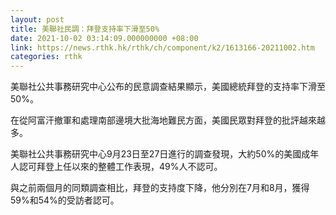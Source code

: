 ```yaml
---
layout: post
title: 美聯社民調：拜登支持率下滑至50%
date: 2021-10-02 03:14:09.000000000 +08:00
link: https://news.rthk.hk/rthk/ch/component/k2/1613166-20211002.htm
categories: rthk
---
```


美聯社公共事務研究中心公布的民意調查結果顯示，美國總統拜登的支持率下滑至50%。

在從阿富汗撤軍和處理南部邊境大批海地難民方面，美國民眾對拜登的批評越來越多。

美聯社公共事務研究中心9月23日至27日進行的調查發現，大約50%的美國成年人認可拜登上任以來的整體工作表現，49%人不認可。

與之前兩個月的同類調查相比，拜登的支持度下降，他分別在7月和8月，獲得59%和54%的受訪者認可。
